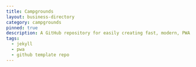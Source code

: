 ```yaml
---
title: Campgrounds
layout: business-directory
category: campgrounds
pinned: true
description: A GitHub repository for easily creating fast, modern, PWA compatible websites
tags:
  - jekyll
  - pwa
  - github template repo
---
```

